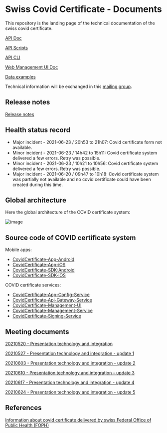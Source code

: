 # Swiss Covid Certificate - Documents

This repository is the landing page of the technical documentation of the swiss covid certificate. 

[API Doc](https://github.com/admin-ch/CovidCertificate-Apidoc)

[API Scripts](https://github.com/admin-ch/CovidCertificate-Api-Scripts)

[API CLI](https://github.com/admin-ch/CovidCertificate-Api-Cli)

[Web Management UI Doc](https://github.com/admin-ch/CovidCertificate-UIdoc)

[Data examples](https://github.com/admin-ch/CovidCertificate-Examples)

Technical information will be exchanged in this [mailing group](https://groups.google.com/g/covidcertificate). 

## Release notes

[Release notes](https://github.com/admin-ch/CovidCertificate-ReleaseNotes)

## Health status record

- Major incident - 2021-06-23 / 20h53 to 21h07: Covid certificate form not available.
- Minor incident - 2021-06-23 / 14h42 to 15h11: Covid certificate system delivered a few errors. Retry was possible.
- Minor incident - 2021-06-23 / 10h21 to 10h56: Covid certificate system delivered a few errors. Retry was possible.
- Major incident - 2021-06-20 / 09h47 to 10h18: Covid certificate system was partially not available and no covid certificate could have been created during this time. 

## Global architecture

Here the global architecture of the COVID certificate system:

![image](https://user-images.githubusercontent.com/319676/122657748-a3ce2e80-d166-11eb-8432-fe01549063db.png)

## Source code of COVID certificate system

Mobile apps:

- [CovidCertificate-App-Android](https://github.com/admin-ch/CovidCertificate-App-Android)
- [CovidCertificate-App-iOS](https://github.com/admin-ch/CovidCertificate-App-iOS)
- [CovidCertificate-SDK-Android](https://github.com/admin-ch/CovidCertificate-SDK-Android)
- [CovidCertificate-SDK-iOS](https://github.com/admin-ch/CovidCertificate-SDK-iOS)

COVID certificate services: 

- [CovidCertificate-App-Config-Service](https://github.com/admin-ch/CovidCertificate-App-Config-Service)
- [CovidCertificate-Api-Gateway-Service](https://github.com/admin-ch/CovidCertificate-Api-Gateway-Service)
- [CovidCertificate-Management-UI](https://github.com/admin-ch/CovidCertificate-Management-UI)
- [CovidCertificate-Management-Service](https://github.com/admin-ch/CovidCertificate-Management-Service)
- [CovidCertificate-Signing-Service](https://github.com/admin-ch/CovidCertificate-Signing-Service)

## Meeting documents

[20210520 - Presentation technology and integration](https://github.com/admin-ch/CovidCertificate-Documents/blob/main/20210520_CovidZertifikat_Presentation_System_Integration.pdf)

[20210527 - Presentation technology and integration - update 1](https://github.com/admin-ch/CovidCertificate-Documents/blob/main/20210527_CovidZertifikat_Presentation_System_Integration.pdf)

[20210603 - Presentation technology and integration - update 2](https://github.com/admin-ch/CovidCertificate-Documents/blob/main/20210603%20-%20Presentation%20technology%20and%20integration.pdf)

[20210610 - Presentation technology and integration - update 3](https://github.com/admin-ch/CovidCertificate-Documents/blob/main/20210610_CovidZertifikat_Presentation_System_Integration.pdf)

[20210617 - Presentation technology and integration - update 4](https://github.com/admin-ch/CovidCertificate-Documents/blob/main/20210617_CovidZertifikat_Presentation_System_Integration.pdf)

[20210624 - Presentation technology and integration - update 5](https://github.com/admin-ch/CovidCertificate-Documents/blob/main/20210624_CovidZertifikat_Presentation_System_Integration.pdf)

## References

[Information about covid certificate delivered by swiss Federal Office of Public Health (FOPH)](https://www.bag.admin.ch/covid-zertifikat)

